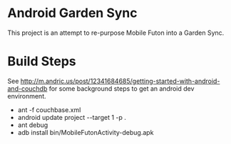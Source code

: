 Android Garden Sync
====================

This project is an attempt to re-purpose Mobile Futon into a Garden Sync.

Build Steps
===========

See http://m.andric.us/post/12341684685/getting-started-with-android-and-couchdb for some background steps to get an android dev
environment.

- ant -f couchbase.xml
- android update project --target 1 -p .
- ant debug
- adb install bin/MobileFutonActivity-debug.apk


